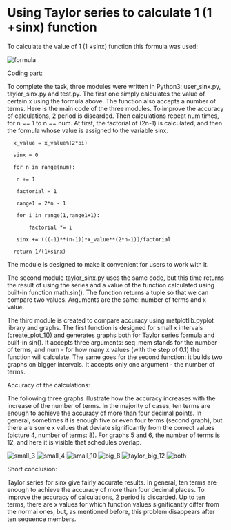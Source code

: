 # Using Taylor series to calculate 1 (1 +sinx)  function


To calculate the value of 1 (1 +sinx)  function this formula was used:

![formula](https://user-images.githubusercontent.com/91615687/155279960-b0f9c7f2-0ac2-41e7-bd47-10a3ec460f0e.png)

Coding part:

To complete the task, three modules were written in Python3: user_sinx.py, taylor_sinx.py and test.py.
The first one simply calculates the value of certain x using the formula above. The function also accepts a number of terms. 
Here is the main code of the three modules. To improve the accuracy of calculations, 2 period is discarded. Then calculations repeat num times, for n == 1 to n == num. At first, the factorial of (2n-1) is calculated, and then the formula whose value is assigned to the variable sinx.

      x_value = x_value%(2*pi)

      sinx = 0
    
      for n in range(num):
   
       n += 1
       
       factorial = 1
       
       range1 = 2*n - 1
       
       for i in range(1,range1+1):
       
           factorial *= i
           
       sinx += (((-1)**(n-1))*x_value**(2*n-1))/factorial
       
      return 1/(1+sinx)

The module is designed to make it convenient for users to work with it.

The second module taylor_sinx.py uses the same code, but this time returns the result of using the series and a value of the function calculated using built-in function math.sin(). The function returns a tuple so that we can compare two values.
Arguments are the same: number of terms and x value.

The third module is created to compare accuracy using matplotlib.pyplot library and graphs. The first function is designed for small x intervals (create_plot_1()) and generates graphs both for Taylor series formula and built-in sin(). It accepts three arguments: seq_mem stands for the number of terms, and num - for how many x values (with the step of 0.1) the function will calculate. The same goes for the second function: it builds two graphs on bigger intervals. It accepts only one argument - the number of terms.

Accuracy of the calculations:

The following three graphs illustrate how the accuracy increases with the increase of the number of terms. In the majority of cases, ten terms are enough to achieve the accuracy of more than four decimal points. In general, sometimes it is enough five or even four terms (second graph), but there are some x values that deviate significantly from the correct values (picture 4, number of terms: 8). For graphs 5 and 6, the number of terms is 12, and here it is visible that schedules overlap.

![small_3](https://user-images.githubusercontent.com/91615687/155280014-a186ed2c-3b0b-4e72-8c22-6985e9051cb1.png)
![small_4](https://user-images.githubusercontent.com/91615687/155280031-772e4dbb-1fbc-4043-bcea-0be8a305fb99.png)
![small_10](https://user-images.githubusercontent.com/91615687/155280049-d0538c8d-6887-4dab-be38-b439fed8d3ae.png)
![big_8](https://user-images.githubusercontent.com/91615687/155280073-e7b199e5-2dda-4058-ad85-92e82a54a4d7.png)
![taylor_big_12](https://user-images.githubusercontent.com/91615687/155280095-d754790e-8230-4cd7-8cec-e382aab90bf0.png)
![both](https://user-images.githubusercontent.com/91615687/155280115-219030ef-f932-4c5a-b386-f336ceeb811c.png)

Short conclusion:

Taylor series for sinx give fairly accurate results. In general, ten terms are enough to achieve the accuracy of more than four decimal places. To improve the accuracy of calculations, 2 period is discarded. Up to ten terms, there are x values for which function values significantly differ from the normal ones, but, as mentioned before, this problem disappears after ten sequence members.




